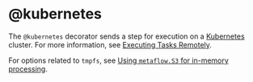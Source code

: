 # @kubernetes

The `@kubernetes` decorator sends a step for execution on a [Kubernetes](https://kubernetes.io) cluster. For more information, see [Executing Tasks Remotely](/scaling/remote-tasks/introduction).

For options related to `tmpfs`, see [Using `metaflow.S3` for in-memory processing](/scaling/data#using-metaflows3-for-in-memory-processing).

<!-- WARNING: THIS FILE WAS AUTOGENERATED! DO NOT EDIT! Instead, edit the notebook w/the location & name as this file. -->


<DocSection type="decorator" name="kubernetes" module="metaflow" show_import="True" heading_level="3" link="https://github.com/Netflix/metaflow/tree/master/metaflow/plugins/kubernetes/kubernetes_decorator.py#L38">
<SigArgSection>
<SigArg name="..." />
</SigArgSection>
<Description summary="Specifies that this step should execute on Kubernetes." />
<ParamSection name="Parameters">
	<Parameter name="cpu" type="int, default: 1" desc="Number of CPUs required for this step. If `@resources` is\nalso present, the maximum value from all decorators is used." />
	<Parameter name="memory" type="int, default: 4096" desc="Memory size (in MB) required for this step. If\n`@resources` is also present, the maximum value from all decorators is\nused." />
	<Parameter name="disk" type="int, default: 10240" desc="Disk size (in MB) required for this step. If\n`@resources` is also present, the maximum value from all decorators is\nused." />
	<Parameter name="image" type="str, optional" desc="Docker image to use when launching on Kubernetes. If not specified, and\nMETAFLOW_KUBERNETES_CONTAINER_IMAGE is specified, that image is used. If\nnot, a default Docker image mapping to the current version of Python is used." />
	<Parameter name="service_account" type="str, default: METAFLOW_KUBERNETES_SERVICE_ACCOUNT" desc="Kubernetes service account to use when launching pod in Kubernetes." />
	<Parameter name="namespace" type="str, default: METAFLOW_KUBERNETES_NAMESPACE" desc="Kubernetes namespace to use when launching pod in Kubernetes." />
	<Parameter name="secrets" type="List[str], optional" desc="Kubernetes secrets to use when launching pod in Kubernetes. These\nsecrets are in addition to the ones defined in `METAFLOW_KUBERNETES_SECRETS`\nin Metaflow configuration." />
	<Parameter name="tolerations" type="List[str], default: METAFLOW_KUBERNETES_TOLERATIONS" desc="Kubernetes tolerations to use when launching pod in Kubernetes." />
	<Parameter name="use_tmpfs: bool, default: False" desc="This enables an explicit tmpfs mount for this step." />
	<Parameter name="tmpfs_tempdir: bool, default: True" desc="sets METAFLOW_TEMPDIR to tmpfs_path if set for this step." />
	<Parameter name="tmpfs_size: int, optional" desc="The value for the size (in MiB) of the tmpfs mount for this step.\nThis parameter maps to the `--tmpfs` option in Docker. Defaults to 50% of the\nmemory allocated for this step." />
	<Parameter name="tmpfs_path: string, optional" desc="Path to tmpfs mount for this step. Defaults to /metaflow_temp." />
</ParamSection>
</DocSection>

